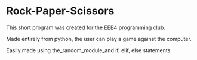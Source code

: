 # Rock-Paper-Scissors
This short program was created for the EEB4 programming club. 

Made entirely from python, the user can play a game against the computer. 

Easily made using the_random_module_and if, elif, else statements.
